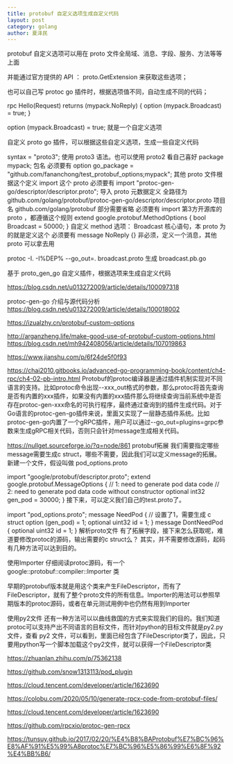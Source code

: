 ```yaml
---
title: protobuf 自定义选项生成自定义代码
layout: post
category: golang
author: 夏泽民
---
```

protobuf 自定义选项可以用在 proto 文件全局域、消息、字段、服务、方法等等上面

并能通过官方提供的 API ： proto.GetExtension 来获取这些选项；

也可以自己写 protoc go 插件时，根据选项值不同，自动生成不同的代码；

 rpc Hello(Request) returns (mypack.NoReply) { option (mypack.Broadcast) = true; }
 
 option (mypack.Broadcast) = true; 就是一个自定义选项

自定义 proto go 插件，可以根据这些自定义选项，生成一些自定义代码

syntax = "proto3";
使用 proto3 语法。也可以使用 proto2 看自己喜好
package mypack;
包名
必须要有
option go_package = "github.com/fananchong/test_protobuf_options;mypack";
其他 proto 文件根据这个定义 import 这个 proto
必须要有
import "protoc-gen-go/descriptor/descriptor.proto";
导入 proto 元数据定义
全路径为 github.com/golang/protobuf/protoc-gen-go/descriptor/descriptor.proto
项目名 github.com/golang/protobuf 部分需要省略
必须要有
import 第3方开源库的 proto ，都遵循这个规则
extend google.protobuf.MethodOptions { bool Broadcast = 50000; }
自定义 method 选项： Broadcast
核心语句，本 proto 为的就是定义这个
必须要有
message NoReply {}
非必须，定义一个消息，其他 proto 可以拿去用

protoc -I. -I%DEP% --go_out=. broadcast.proto
生成 broadcast.pb.go

基于 proto_gen_go 自定义插件，根据选项来生成自定义代码

https://blog.csdn.net/u013272009/article/details/100097318
<!-- more -->

protoc-gen-go 介绍与源代码分析
https://blog.csdn.net/u013272009/article/details/100018002


https://izualzhy.cn/protobuf-custom-options

http://arganzheng.life/make-good-use-of-protobuf-custom-options.html
https://blog.csdn.net/mh942408056/article/details/107019863

https://www.jianshu.com/p/6f24de5f0f93


https://chai2010.gitbooks.io/advanced-go-programming-book/content/ch4-rpc/ch4-02-pb-intro.html
Protobuf的protoc编译器是通过插件机制实现对不同语言的支持。比如protoc命令出现--xxx_out格式的参数，那么protoc将首先查询是否有内置的xxx插件，如果没有内置的xxx插件那么将继续查询当前系统中是否存在protoc-gen-xxx命名的可执行程序，最终通过查询到的插件生成代码。对于Go语言的protoc-gen-go插件来说，里面又实现了一层静态插件系统。比如protoc-gen-go内置了一个gRPC插件，用户可以通过--go_out=plugins=grpc参数来生成gRPC相关代码，否则只会针对message生成相关代码。

https://nullget.sourceforge.io/?q=node/861
protobuf拓展
我们需要指定哪些message需要生成c struct，哪些不需要，因此我们可以定义message的拓展。 新建一个文件，假设叫做 pod_options.proto

import "google/protobuf/descriptor.proto";
extend google.protobuf.MessageOptions
{
    // 1: need to generate pod data code
    // 2: need to generate pod data code without constructor
    optional int32 gen_pod = 30000;
}
接下来，可以定义我们自己的test.proto了。

import "pod_options.proto";
message NeedPod
{
    // 设置了1，需要生成 c struct
    option (gen_pod) = 1;
    optional uint32 id = 1;
}
message DontNeedPod
{
    optional uint32 id = 1;
}
解析proto文件
有了拓展字段，接下来怎么获取呢，难道要修改protoc的源码，输出需要的c struct么？ 其实，并不需要修改源码，起码有几种方法可以达到目的。

使用Importer
仔细阅读protoc源码，有一个 google::protobuf::compiler::Importer 类

早期的protobuf版本就是用这个类来产生FileDescriptor，而有了FileDescriptor，就有了整个proto文件的所有信息。Importer的用法可以参照早期版本的protoc源码，或者在单元测试用例中也仍然有用到Importer

使用py2文件
还有一种方法可以以曲线救国的方式来实现我们的目的。我们知道protoc可以支持产出不同语言的目标文件，而针对python的目标文件就是py2.py文件，查看 py2 文件，可以看到，里面已经包含了FileDescriptor类了，因此，只要用python写一个脚本加载这个py2文件，就可以获得一个FileDescriptor类

https://zhuanlan.zhihu.com/p/75362138

https://github.com/snow1313113/pod_plugin

https://cloud.tencent.com/developer/article/1623690

https://colobu.com/2020/05/10/generate-rpcx-code-from-protobuf-files/

https://cloud.tencent.com/developer/article/1623690

https://github.com/rpcxio/protoc-gen-rpcx

https://tunsuy.github.io/2017/02/20/%E4%B8%BAProtobuf%E7%BC%96%E8%AF%91%E5%99%A8protoc%E7%BC%96%E5%86%99%E6%8F%92%E4%BB%B6/



